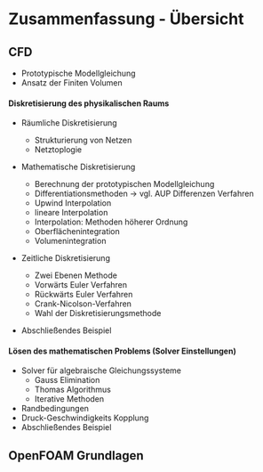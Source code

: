# Zusammenfassung - Übersicht

## CFD
* Prototypische Modellgleichung
* Ansatz der Finiten Volumen
#### Diskretisierung des physikalischen Raums
* Räumliche Diskretisierung
    * Strukturierung von Netzen
    * Netztoplogie
* Mathematische Diskretisierung
    * Berechnung der prototypischen Modellgleichung
    * Differentiationsmethoden -> vgl. AUP Differenzen Verfahren
    * Upwind Interpolation
    * lineare Interpolation
    * Interpolation: Methoden höherer Ordnung
    * Oberflächenintegration
    * Volumenintegration

* Zeitliche Diskretisierung
    * Zwei Ebenen Methode
    * Vorwärts Euler Verfahren
    * Rückwärts Euler Verfahren
    * Crank-Nicolson-Verfahren
    * Wahl der Diskretisierungsmethode 
* Abschließendes Beispiel

#### Lösen des mathematischen Problems (Solver Einstellungen)
* Solver für algebraische Gleichungssysteme
    * Gauss Elimination
    * Thomas Algorithmus
    * Iterative Methoden
* Randbedingungen
* Druck-Geschwindigkeits Kopplung
* Abschließendes Beispiel

## OpenFOAM Grundlagen
